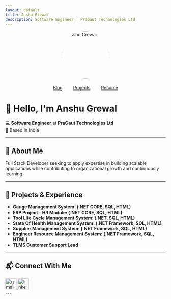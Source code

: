```yaml
---
layout: default
title: Anshu Grewal
description: Software Engineer | PraGaut Technologies Ltd
---
```



<img src="https://raw.githubusercontent.com/anshugrewal/anshugrewal.github.io/main/profile.jpg" alt="Anshu Grewal" width="150" style="border-radius: 50%; display: block; margin: auto;">

<nav style="text-align: center; margin: 20px 0;">
  <a href="/blog.html" style="margin: 0 15px;">Blog</a>
  <a href="/projects.html" style="margin: 0 15px;">Projects</a>
  <a href="/resume.html" style="margin: 0 15px;">Resume</a>
</nav>

# 👋 Hello, I'm Anshu Grewal
💻 **Software Engineer** at **PraGaut Technologies Ltd**  
📍 Based in India  

---

## 🔹 About Me  
Full Stack Developer seeking to apply expertise in building scalable applications while contributing to organizational growth and 
continuously learning.  

---

## 🚀 Projects & Experience  
- **Gauge Management System: (.NET CORE, SQL, HTML)**
- **ERP Project - HR Module: (.NET CORE, SQL, HTML)**: 
- **Tool Life Cycle Management System: (.NET, SQL, HTML)** 
- **State Of Health Management System: (.NET Framework, SQL, HTML)** 
- **Supplier Management System: (.NET Framework, SQL, HTML)** 
- **Engineer Resource Management System: (.NET Framework, SQL, HTML)** 
- **TLMS Customer Support Lead** 

---

## 📬 Connect With Me  

<div align="left">
  <a href="gmailto:anshu.anshu.2499@gmail.com" target="_blank">
    <img src="https://img.shields.io/static/v1?message=Gmail&logo=gmail&label=&color=D14836&logoColor=white&labelColor=&style=for-the-badge" height="35" alt="gmail logo"  />
  </a>
  <a href="https://www.linkedin.com/in/anshu-grewal/" target="_blank">
    <img src="https://img.shields.io/static/v1?message=LinkedIn&logo=linkedin&label=&color=0077B5&logoColor=white&labelColor=&style=for-the-badge" height="35" alt="linkedin logo"  />
  </a>
</div>
---
